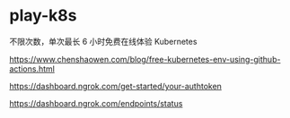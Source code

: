 # play-k8s

不限次数，单次最长 6 小时免费在线体验 Kubernetes


https://www.chenshaowen.com/blog/free-kubernetes-env-using-github-actions.html

https://dashboard.ngrok.com/get-started/your-authtoken

https://dashboard.ngrok.com/endpoints/status
